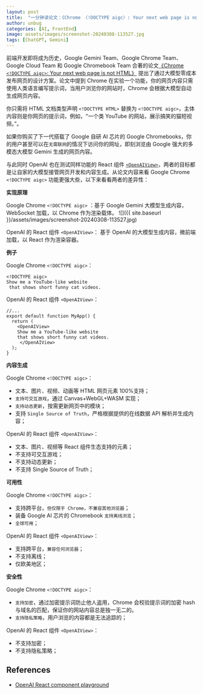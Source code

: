 ```yaml
---
layout: post
title:  "一分钟读论文：《Chrome 〈!DOCTYPE aigc〉: Your next web page is not HTML》"
author: unbug
categories: [AI, FrontEnd]
image: assets/images/screenshot-20240308-113527.jpg
tags: [ChatGPT, Gemini]
---
```

前端开发即将成为历史，Google Gemini Team、Google Chrome Team、Google Cloud Team 和 Google Chromebook Team 合著的论文[《Chrome `<!DOCTYPE aigc>`: Your next web page is not HTML》][paper1-url] 提出了通过大模型零成本发布网页的设计方案。论文中提到 Chrome 在实验一个功能，你的网页内容只需使用人类语言编写提示词，当用户浏览你的网站时，Chrome 会根据大模型自动生成网页内容。

你只需将 HTML 文档类型声明 `<!DOCTYPE HTML>` 替换为 `<!DOCTYPE aigc>`，主体内容则是你网页的提示词，例如，“一个类 YouTube 的网站，展示搞笑的猫短视频。”。

如果你购买了下一代搭载了 Google 自研 AI 芯片的 Google Chromebooks，你的用户甚至可以在`无需联网`的情况下访问你的网址，即刻浏览由 Google 强大的多模态大模型 Gemini 生成的网页内容。

与此同时 OpenAI 也在测试同样功能的 React 组件 [`<OpenAIView>`][links-1]，两者的目标都是让自家的大模型接管网页开发和内容生成。从论文内容来看 Google Chrome `<!DOCTYPE aigc>` 功能更强大些，以下来看看两者的差异性：

**实现原理**

Google Chrome `<!DOCTYPE aigc>` ：基于 Google Gemini 大模型生成内容，WebSocket 加载，以 Chrome 作为渲染载体。
![]({{ site.baseurl }}/assets/images/screenshot-20240308-113527.jpg)

OpenAI 的 React 组件 `<OpenAIView>`： 基于 OpenAI 的大模型生成内容，微前端加载，以 React 作为渲染容器。

**例子**

Google Chrome `<!DOCTYPE aigc>`：

```
<!DOCTYPE aigc>
Show me a YouTube-like website
 that shows short funny cat videos.

```

OpenAI 的 React 组件 `<OpenAIView>`：

```
//...
export default function MyApp() {
  return (
    <OpenAIView>
    Show me a YouTube-like website 
    that shows short funny cat videos.
     </OpenAIView>
  );
}
```

**内容生成**

Google Chrome `<!DOCTYPE aigc>`：

- 文本、图片、视频、动画等 HTML 网页元素 100%支持；
- `支持可交互游戏`，通过  Canvas+WebGL+WASM 实现；
- `支持动态更新`，按需更新网页中的模块；
- 支持 `Single Source of Truth`，严格根据提供的在线数据 API 解析并生成内容；

OpenAI 的 React 组件 `<OpenAIView>`：

- 文本、图片、视频等 React 组件生态支持的元素；
- 不支持可交互游戏；
- 不支持动态更新；
- 不支持 Single Source of Truth；

**可用性**

Google Chrome `<!DOCTYPE aigc>`：

- 支持跨平台，`但仅限于 Chrome，不兼容其他浏览器`；
- 装备 Google AI 芯片的 Chromebook `支持离线浏览`；
- `全球可用`；

OpenAI 的 React 组件 `<OpenAIView>`：

- 支持跨平台，`兼容任何浏览器`；
- 不支持离线；
- 仅欧美地区；

**安全性**

Google Chrome `<!DOCTYPE aigc>`：

- `支持加密`，通过加密提示词防止他人盗用，Chrome 会校验提示词的加密 hash 与域名的匹配，保证你的网站内容总是独一无二的。
- `支持隐私策略`，用户浏览的内容都是无法追踪的；

OpenAI 的 React 组件 `<OpenAIView>`：

- 不支持加密；
- 不支持隐私策略；

## References
- [OpenAI React component playground][links-1]


[paper1-url]: https://arxiv.org/pdf/2312.11805.pdf
[links-1]: https://platform.openai.com/playground